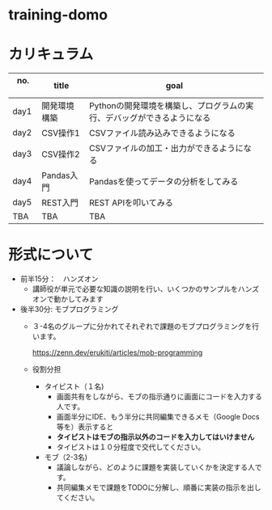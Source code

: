 # training-domo

# カリキュラム

| no. 　| title | goal |
| ---- | ----- | ---- |
| day1 | 開発環境構築 | Pythonの開発環境を構築し、プログラムの実行、デバッグができるようになる|
| day2 | CSV操作1 | CSVファイル読み込みできるようになる |
| day3 | CSV操作2 | CSVファイルの加工・出力ができるようになる |
| day4 | Pandas入門 | Pandasを使ってデータの分析をしてみる |
| day5 | REST入門 | REST APIを叩いてみる |
| TBA  | TBA | TBA |

# 形式について
- 前半15分：　ハンズオン
  - 講師役が単元で必要な知識の説明を行い、いくつかのサンプルをハンズオンで動かしてみます 
- 後半30分: モブプログラミング
  - ３-4名のグループに分かれてそれぞれで課題のモブプログラミングを行います。
    
    https://zenn.dev/erukiti/articles/mob-programming
  - 役割分担
    - タイピスト（１名)
      - 画面共有をしながら、モブの指示通りに画面にコードを入力する人です。
      - 画面半分にIDE、もう半分に共同編集できるメモ（Google Docs等を）表示すると
      - **タイピストはモブの指示以外のコードを入力してはいけません**
      - タイピストは１０分程度で交代してください。
    - モブ（2-3名)
      - 議論しながら、どのように課題を実装していくかを決定する人です。
      - 共同編集メモで課題をTODOに分解し、順番に実装の指示を出してください。
